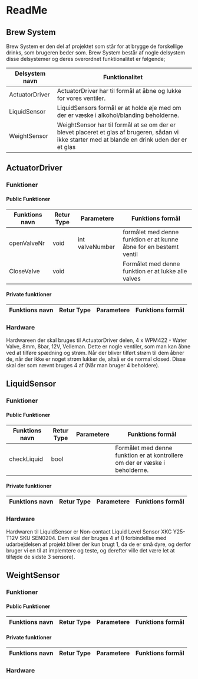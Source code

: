 # ReadMe
## Brew System
Brew System er den del af projektet som står for at brygge de forskellige drinks, som brugeren beder som.
Brew System består af nogle delsystem disse delsystemer og deres overordnet funktionalitet er følgende;

| Delsystem navn | Funktionalitet |
|----------------|----------------|
| ActuatorDriver | ActuatorDriver har til formål at åbne og lukke for vores ventiler. |
| LiquidSensor | LiquidSensors formål er at holde øje med om der er væske i alkohol/blanding beholderne. |
| WeightSensor | WeightSensor har til formål at se om der er blevet placeret et glas af brugeren, sådan vi ikke starter med at blande en drink uden der er et glas |

## ActuatorDriver
### Funktioner
#### Public Funktioner
|Funktions navn | Retur Type | Parametere | Funktions formål |
|---------------|------------|------------|------------------|
| openValveNr | void | int valveNumber | formålet med denne funktion er at kunne åbne for en bestemt ventil |
| CloseValve | void | | Formålet med denne funktion er at lukke alle valves |
#### Private funktioner
|Funktions navn | Retur Type | Parametere | Funktions formål |
|---------------|------------|------------|------------------|

### Hardware
Hardwareen der skal bruges til ActuatorDriver delen, 4 x WPM422 - Water Valve, 8mm, 8bar, 12V, Velleman. Dette er nogle ventiler, som man kan åbne ved at tilføre spædning og strøm. Når der bliver tilført strøm til dem åbner de, når der ikke er noget strøm lukker de, altså er de normal closed. Disse skal der som nævnt bruges 4 af (Når man bruger 4 beholdere).

## LiquidSensor
### Funktioner
#### Public Funktioner
|Funktions navn | Retur Type | Parametere | Funktions formål |
|---------------|------------|------------|------------------|
| checkLiquid | bool | | Formålet med denne funktion er at kontrollere om der er væske i beholderne. | 
#### Private funktioner
|Funktions navn | Retur Type | Parametere | Funktions formål |
|---------------|------------|------------|------------------|

### Hardware
Hardwaren til LiquidSensor er Non-contact Liquid Level Sensor XKC Y25-T12V SKU SEN0204. Dem skal der bruges 4 af (I forbindellse med udarbejdelsen af projekt bliver der kun brugt 1, da de er små dyre, og derfor bruger vi en til at implemtere og teste, og derefter ville det være let at tilføjde de sidste 3 sensore).

## WeightSensor
### Funktioner
#### Public Funktioner
|Funktions navn | Retur Type | Parametere | Funktions formål |
|---------------|------------|------------|------------------|
#### Private funktioner
|Funktions navn | Retur Type | Parametere | Funktions formål |
|---------------|------------|------------|------------------|

### Hardware